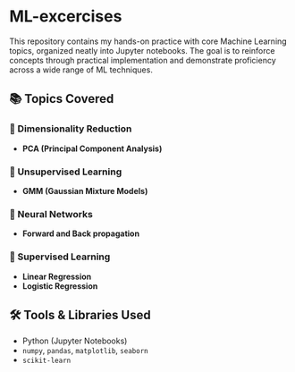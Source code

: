 # ML-excercises
This repository contains my hands-on practice with core Machine Learning topics, organized neatly into Jupyter notebooks. The goal is to reinforce concepts through practical implementation and demonstrate proficiency across a wide range of ML techniques.

## 📚 Topics Covered

### 📌 Dimensionality Reduction
- **PCA (Principal Component Analysis)**  
### 📌 Unsupervised Learning
- **GMM (Gaussian Mixture Models)** 
### 📌 Neural Networks
- **Forward and Back propagation**
### 📌 Supervised Learning
- **Linear Regression**
- **Logistic Regression**
## 🛠️ Tools & Libraries Used

- Python (Jupyter Notebooks)  
- `numpy`, `pandas`, `matplotlib`, `seaborn`  
- `scikit-learn`


